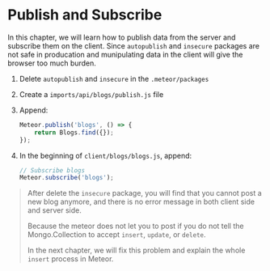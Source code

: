 # Publish and Subscribe

In this chapter, we will learn how to publish data from the server and subscribe them on the client. Since `autopublish` and `insecure` packages are not safe in producation and munipulating data in the client will give the browser too much burden.

1. Delete `autopublish` and `insecure` in the `.meteor/packages`
2. Create a `imports/api/blogs/publish.js` file
3. Append:

	```javascript
	Meteor.publish('blogs', () => {
   		return Blogs.find({});
	});
	```
4. In the beginning of `client/blogs/blogs.js`, append:

	```javascript
	// Subscribe blogs
	Meteor.subscribe('blogs');
	```
	
> After delete the `insecure` package, you will find that you cannot post a new blog anymore, and there is no error message in both client side and server side.
> 
> Because the meteor does not let you to post if you do not tell the Mongo.Collection to accept `insert`, `update`, or `delete`.
> 
> In the next chapter, we will fix this problem and explain the whole `insert` process in Meteor.